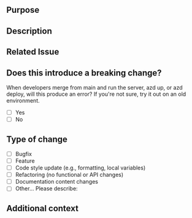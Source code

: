 ## Purpose

<!-- Describe the intention of the changes being proposed. What problem does it solve or functionality does it add? -->

## Description

<!-- Provide a concise summary of your changes. Why is this change necessary? -->

## Related Issue

<!-- If this PR addresses an issue, please link it here (e.g., Fixes #123) -->

## Does this introduce a breaking change?

When developers merge from main and run the server, azd up, or azd deploy, will this produce an error?
If you're not sure, try it out on an old environment.

- [ ] Yes
- [ ] No

## Type of change

- [ ] Bugfix
- [ ] Feature
- [ ] Code style update (e.g., formatting, local variables)
- [ ] Refactoring (no functional or API changes)
- [ ] Documentation content changes
- [ ] Other... Please describe:

## Additional context

<!-- Add any additional context or screenshots if applicable -->
